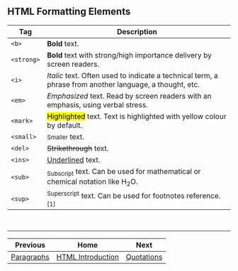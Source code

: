 ## HTML Formatting Elements
| Tag | Description |
| --- | --- |
| `<b>` | **Bold** text. |
| `<strong>` | **Bold** text with strong/high importance delivery by screen readers. |
| `<i>` | *Italic* text. Often used to indicate a technical term, a phrase from another language, a thought, etc. |
| `<em>` | *Emphasized* text. Read by screen readers with an emphasis, using verbal stress. |
| `<mark>` | <mark>Highlighted</mark> text. Text is highlighted with yellow colour by default. |
| `<small>` | <small>Smaller</small> text. |
| `<del>` | <del>Strikethrough</del> text. |
| `<ins>` | <ins>Underlined</ins> text. |
| `<sub>` | <sub>Subscript</sub> text. Can be used for mathematical or chemical notation like H<sub>2</sub>O. |
| `<sup>` | <sup>Superscript</sup> text. Can be used for footnotes reference. <sup>[1]</sup> |

<br />
<hr />

| Previous | Home | Next |
| :---: | :---: | :---: |
| [Paragraphs](./03-paragraphs.md) | [HTML Introduction](./01-introduction.md) | [Quotations](./05-quotations.md) |